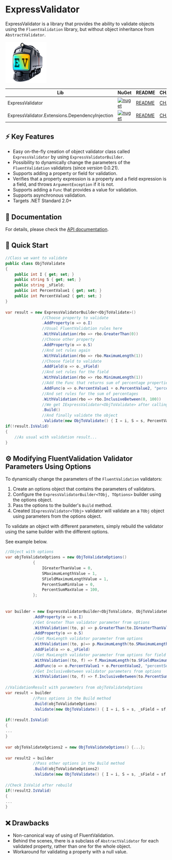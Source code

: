 # ExpressValidator

ExpressValidator is a library that provides the ability to validate objects using the `FluentValidation` library, but without object inheritance from `AbstractValidator`.  

![ExpressValidator](ExpressValidator.png)

| Lib    | NuGet    | README | CHANGELOG |
| --------| -------- | ------- |------- |
| ExpressValidator | [![nuget](https://img.shields.io/nuget/v/ExpressValidator?style=plastic)](https://www.nuget.org/packages/ExpressValidator/)   |  [README](README.md)    |  [CHANGELOG](CHANGELOG.md)    |
|ExpressValidator.Extensions.DependencyInjection |[![nuget](https://img.shields.io/nuget/v/ExpressValidator.Extensions.DependencyInjection?style=plastic&labelColor=lightblue&color=blue)](https://www.nuget.org/packages/ExpressValidator.Extensions.DependencyInjection) | [README](/src/ExpressValidator.Extensions.DependencyInjection/README.md)    | [CHANGELOG](/src/ExpressValidator.Extensions.DependencyInjection/CHANGELOG.md)    |    



## ⚡ Key Features

- Easy on-the-fly creation of object validator class called `ExpressValidator` by using `ExpressValidatorBuilder`.
- Possibility to dynamically change the parameters of the `FluentValidation` validators (since _version_ 0.0.21).
- Supports adding a property or field for validation.
- Verifies that a property expression is a property and a field expression is a field, and throws `ArgumentException` if it is not.
- Supports adding a `Func` that provides a value for validation.
- Supports asynchronous validation.
- Targets .NET Standard 2.0+

## 📜 Documentation

For details, please check the [API documentation](https://www.tmfexplorer.com/ExpressValidator/api/ExpressValidator.html).


## 🚀 Quick Start

```csharp
//Class we want to validate
public class ObjToValidate
{
	public int I { get; set; }
	public string S { get; set; }
	public string _sField;
	public int PercentValue1 { get; set; }
	public int PercentValue2 { get; set; }
}

var result = new ExpressValidatorBuilder<ObjToValidate>()
				//Choose property to validate
				.AddProperty(o => o.I)
				//Usual FluentValidation rules here
				.WithValidation(rbo => rbo.GreaterThan(0))
				//Choose other property
				.AddProperty(o => o.S)
				//And set rules again
				.WithValidation(rbo => rbo.MaximumLength(1))
				//Choose field to validate
				.AddField(o => o._sField)
				//And set rules for the field
				.WithValidation(rbo => rbo.MinimumLength(1))
				//Add the Func that returns sum of percentage properties for validation
				.AddFunc(o => o.PercentValue1 + o.PercentValue2, "percentSum")
				//And set rules for the sum of percentages
				.WithValidation(rbo => rbo.InclusiveBetween(0, 100))
				//We get IExpressValidator<ObjToValidate> after calling the Build method
				.Build()
	 			//And finally validate the object
				.Validate(new ObjToValidate() { I = i, S = s, PercentValue1 = pv1, PercentValue2 = pv2 });
if(!result.IsValid)
{
    //As usual with validation result...
}
```

## ⚙️ Modifying FluentValidation Validator Parameters Using Options

To dynamically change the parameters of the `FluentValidation` validators:  

1. Create an options object that contains the parameters of validators.  
2. Configure the `ExpressValidatorBuilder<TObj, TOptions>` builder using the options object.  
3. Pass the options to the builder's `Build` method.
4. Created `IExpressValidator<TObj>` validator will validate an a `TObj` object using parameters from the options object.

To validate an object with different parameters, simply rebuild the validator using the same builder with the different options.  

See example below.  
```csharp
//Object with options
var objToValidateOptions = new ObjToValidateOptions()
			{
				IGreaterThanValue = 0,
				SMaximumLengthValue = 1,
				SFieldMaximumLengthValue = 1,
				PercentSumMinValue = 0,
				PercentSumMaxValue = 100,
			};


var builder = new ExpressValidatorBuilder<ObjToValidate, ObjToValidateOptions>()
			.AddProperty(o => o.I)
			//Get Greater Than validator parameter from options
			.WithValidation((to, p) => p.GreaterThan(to.IGreaterThanValue))
			.AddProperty(o => o.S)
			//Get MaxLength validator parameter from options
			.WithValidation((to, p)=> p.MaximumLength(to.SMaximumLengthValue))
			.AddField(o => o._sField)
			//Get MaxLength validator parameter from options for field
			.WithValidation((to, f) => f.MaximumLength(to.SFieldMaximumLengthValue))
			.AddFunc(o => o.PercentValue1 + o.PercentValue2, "percentSum")
			//Get InclusiveBetween validator parameters from options
			.WithValidation((to, f) => f.InclusiveBetween(to.PercentSumMinValue, to.PercentSumMaxValue));

//ValidationResult with parameters from objToValidateOptions
var result = builder	
			//Pass options in the Build method
			.Build(objToValidateOptions)
			.Validate(new ObjToValidate() { I = i, S = s, _sField = sf, PercentValue1 = pv1, PercentValue2 = pv2 });
				
if(!result.IsValid)
{
...
}		

var objToValidateOptions2 = new ObjToValidateOptions() {...};

var result2 = builder	
			//Pass other options in the Build method
			.Build(objToValidateOptions2)
			.Validate(new ObjToValidate() { I = i, S = s, _sField = sf, PercentValue1 = pv1, PercentValue2 = pv2 });

//Check IsValid after rebuild
if(!result2.IsValid)
{
...
}
```

## ❌ Drawbacks

- Non-canonical way of using of FluentValidation.
- Behind the scenes, there is a subclass of `AbstractValidator` for each validated property, rather than one for the whole object.
- Workaround for validating a property with a null value.
